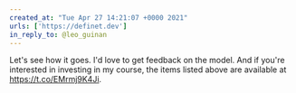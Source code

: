 ```yaml
---
created_at: "Tue Apr 27 14:21:07 +0000 2021"
urls: ['https://definet.dev']
in_reply_to: @leo_guinan
---
```


Let's see how it goes. I'd love to get feedback on the model. And if you're interested in investing in my course, the items listed above are available at https://t.co/EMrmj9K4Ji.